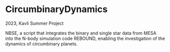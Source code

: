 # CircumbinaryDynamics
2023, Kavli Summer Project


NBSE, a script that integrates the binary and single star data from MESA into the N-body simulation code REBOUND, enabling the investigation of the dynamics of circumbinary planets.
